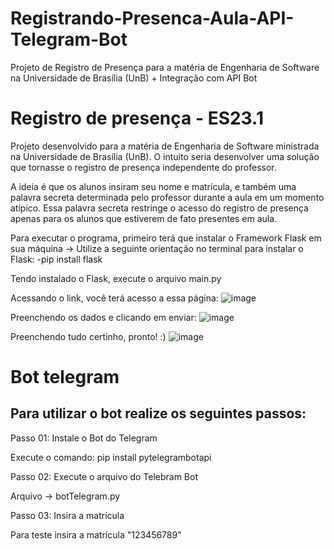 # Registrando-Presenca-Aula-API-Telegram-Bot
Projeto de Registro de Presença para a matéria de Engenharia de Software na Universidade de Brasília (UnB) + Integração com API Bot

<h1>Registro de presença - ES23.1</h1>

<p>Projeto desenvolvido para a matéria de Engenharia de Software ministrada na Universidade de Brasília (UnB). O intuito seria desenvolver uma solução que tornasse o registro de presença independente do professor.</p>

A ideia é que os alunos insiram seu nome e matrícula, e também uma palavra secreta determinada pelo professor durante a aula em um momento atípico. Essa palavra secreta restringe o acesso do registro de presença apenas para os alunos que estiverem de fato presentes em aula.

Para executar o programa, primeiro terá que instalar o Framework Flask em sua máquina -> Utilize a seguinte orientação no terminal para instalar o Flask: -pip install flask

Tendo instalado o Flask, execute o arquivo main.py

Acessando o link, você terá acesso a essa página:
![image](https://user-images.githubusercontent.com/94916979/232633650-304c8241-a530-4365-b6ac-1dc93eef390f.png)

Preenchendo os dados e clicando em enviar:
![image](https://user-images.githubusercontent.com/94916979/232633865-c7e04ee6-de67-425c-b517-613469576281.png)

Preenchendo tudo certinho, pronto! :)
![image](https://user-images.githubusercontent.com/94916979/232633986-960b347c-1898-429e-b069-6d957cd1ea65.png)

<h1>Bot telegram</h1>

<h2>Para utilizar o bot realize os seguintes passos:</h2>

<p>Passo 01: Instale o Bot do Telegram</p>
Execute o comando: pip install pytelegrambotapi

<p>Passo 02: Execute o arquivo do Telebram Bot</p>
Arquivo -> botTelegram.py

<p>Passo 03: Insira a matrícula</p>
Para teste insira a matrícula "123456789"
